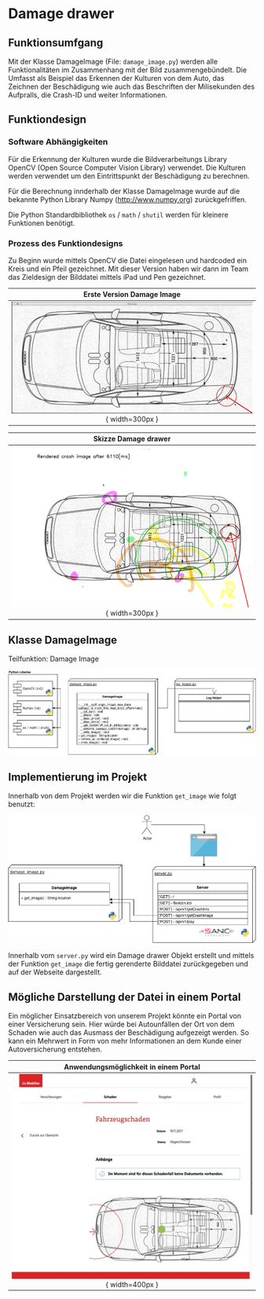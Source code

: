# Damage drawer


## Funktionsumfgang

Mit der Klasse DamageImage (File: `damage_image.py`) werden alle Funktionalitäten im Zusammenhang mit der Bild zusammengebündelt. Die Umfasst als Beispiel das Erkennen der Kulturen von dem Auto, das Zeichnen der Beschädigung wie auch das Beschriften der Milisekunden des Aufpralls, die Crash-ID und weiter Informationen.


## Funktiondesign


### Software Abhängigkeiten

Für die Erkennung der Kulturen wurde die Bildverarbeitungs Library OpenCV (Open Source Computer Vision Library) verwendet. Die Kulturen werden verwendet um den Eintrittspunkt der Beschädigung zu berechnen.

Für die Berechnung innderhalb der Klasse DamageImage wurde auf die bekannte Python Library Numpy (http://www.numpy.org) zurückgefriffen.

Die Python Standardbibliothek `os` / `math` / `shutil` werden für kleinere Funktionen benötigt.


### Prozess des Funktiondesigns

Zu Beginn wurde mittels OpenCV die Datei eingelesen und hardcoded ein Kreis und ein Pfeil gezeichnet. Mit dieser Version haben wir dann im Team das Zieldesign der Bilddatei mittels iPad und Pen gezeichnet.

|Erste Version Damage Image                                                         |
|:---------------------------------------------------------------------------------:|
|![Erste Version Damage Image](img/first_version.png "Erste Version Damage Image"){ width=300px }  |

|Skizze Damage drawer                                                 |
|:-------------------------------------------------------------------:|
|![Skizze Damage drawer](img/skizze_damage.png "Skizze Damage drawer"){ width=300px }|


## Klasse DamageImage

Teilfunktion: Damage Image

![Klassendiagramm Damage drawer](img/STARTHack_damage_image.png "Klassendiagramm Damage drawer")


## Implementierung im Projekt

Innerhalb von dem Projekt werden wir die Funktion `get_image` wie folgt benutzt:

![Verwendung von dem Damage drawer](img/STARTHack_damage_image_usage.png "Verwendung von dem Damage drawer")

Innerhalb vom `server.py` wird ein Damage drawer Objekt erstellt und mittels der Funktion `get_image` die fertig gerenderte Bilddatei zurückgegeben und auf der Webseite dargestellt.


## Mögliche Darstellung der Datei in einem Portal

Ein möglicher Einsatzbereich von unserem Projekt könnte ein Portal von einer Versicherung sein. Hier würde bei Autounfällen der Ort von dem Schaden wie auch das Ausmass der Beschädigung aufgezeigt werden. So kann ein Mehrwert in Form von mehr Informationen an dem Kunde einer Autoversicherung entstehen.

|Anwendungsmöglichkeit in einem Portal                                              |
|:---------------------------------------------------------------------------------:|
|![Anzeige in einem Portal](img/insurance_portal.jpeg "Damage drawer on a Portal"){ width=400px } |


